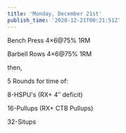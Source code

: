 ```yaml
---
title: 'Monday, December 21st'
publish_time: '2020-12-21T00:21:51Z'
---
```


Bench Press 4×6\@75% 1RM

Barbell Rows 4×6\@75% 1RM

then,

5 Rounds for time of:

8-HSPU's (RX+ 4″ deficit)

16-Pullups (RX+ CTB Pullups)

32-Situps
